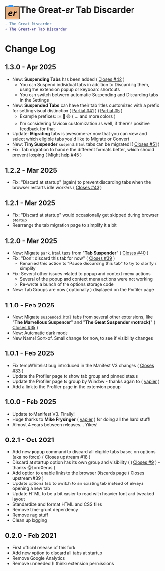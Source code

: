 # <img src="./src/img/icon48.png" align="left" /> The Great-*er* Tab Discarder
```diff
- The Great Discarder
+ The Great-er Tab Discarder
```

# Change Log

## 1.3.0 - Apr 2025
- New: **Suspending Tabs** has been added
  ( [Closes #42](https://github.com/rkodey/the-great-er-discarder-er/issues/42) )
  - You can Suspend individual tabs in addition to Discarding them, using the extension popup or keyboard shortcuts
  - You can switch between automatic Suspending and Discarding tabs in the Settings
- New: **Suspended Tabs** can have their tab titles customized with a prefix for setting visual distinction
  ( [Partial #41](https://github.com/rkodey/the-great-er-discarder-er/issues/41) )
  ( [Partial #5](https://github.com/rkodey/the-great-er-discarder-er/issues/5) )
  - Example prefixes: 💤 🔴 🟡 ( ... and more colors )
  - I'm considering favicon customization as well, if there's positive feedback for that
- Update: **Migrating** tabs is awesome-*er* now that you can view and select which eligible tabs you'd like to Migrate or Convert
- New: **Tiny Suspender** `suspend.html` tabs can be migrated!
  ( [Closes #51](https://github.com/rkodey/the-great-er-discarder-er/issues/51) )
- Fix: Tab migration to handle the different formats better, which should prevent looping
  ( [Might help #45](https://github.com/rkodey/the-great-er-discarder-er/issues/45) )

## 1.2.2 - Mar 2025
- Fix: "Discard at startup" (again) to prevent discarding tabs when the browser restarts idle workers
  ( [Closes #43](https://github.com/rkodey/the-great-er-discarder-er/issues/43) )

## 1.2.1 - Mar 2025
- Fix: "Discard at startup" would occasionally get skipped during browser startup
- Rearrange the tab migration page to simplify it a bit

## 1.2.0 - Mar 2025
- New: Migrate `park.html` tabs from "**Tab Suspender**"
  ( [Closes #40](https://github.com/rkodey/the-great-er-discarder-er/issues/40) )
- Fix: "Don't discard this tab for now"
  ( [Closes #39](https://github.com/rkodey/the-great-er-discarder-er/issues/39) )
  - Renamed this action to "Pause discarding this tab" to try to clarify / simplify
- Fix: Several other issues related to popup and context menu actions
  - Several of the popup and context menu actions were not working
  - Re-wrote a bunch of the options storage code
- New: Tab Groups are now ( optionally ) displayed on the Profiler page

## 1.1.0 - Feb 2025
- New: Migrate `suspended.html` tabs from several other extensions,
  like "**The Marvellous Suspender**" and "**The Great Suspender (notrack)**"
  ( [Closes #35](https://github.com/rkodey/the-great-er-discarder-er/issues/35) )
- New: Automatic dark mode
- New Name!  Sort-of.  Small change for now, to see if visibility changes

## 1.0.1 - Feb 2025
- Fix tempWhitelist bug introduced in the Manifest V3 changes
  ( [Closes #33](https://github.com/rkodey/the-great-er-discarder-er/issues/33) )
- Update the Profiler page to show tab group and pinned status
- Update the Profiler page to group by Window - thanks again to ( [vapier](https://github.com/vapier) )
- Add a link to the Profiler page in the extension popup

## 1.0.0 - Feb 2025
- Update to Manifest V3.  Finally!
- Huge thanks to **Mike Frysinger** ( [vapier](https://github.com/vapier) ) for doing all the hard stuff!
- Almost 4 years between releases... Yikes!

## 0.2.1 - Oct 2021
- Add new popup command to discard all eligible tabs based on options (aka no force) ( Closes upstream #18 )
- Discard at startup option has its own group and visibility
  ( ( [Closes #9](https://github.com/rkodey/the-great-er-discarder-er/issues/9) ) - thanks @LordXerus )
- Add option to enable links to the browser Discards page ( Closes upstream #39 )
- Update options tab to switch to an existing tab instead of always opening a new tab
- Update HTML to be a bit easier to read with heavier font and tweaked layout
- Standardize and format HTML and CSS files
- Remove time-grunt dependency
- Remove nag stuff
- Clean up logging

## 0.2.0 - Feb 2021
- First official release of this fork
- Add new option to discard all tabs at startup
- Remove Google Analytics
- Remove unneeded (I think) extension permissions
